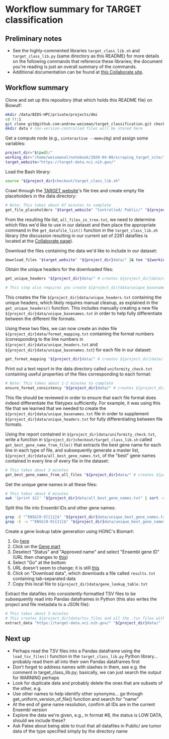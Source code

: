 # Workflow summary for TARGET classification

## Preliminary notes

* See the highly-commented libraries `target_class_lib.sh` and `target_class_lib.py` (same directory as this README) for more details on the following commands that reference these libraries; the document you're reading is just an overall summary of the commands.
* Additional documentation can be found at [this Collaborate site](https://collaborate.nci.nih.gov/x/kJHrDg).

## Workflow summary

Clone and set up this repository (that which holds this README file) on Biowulf:

```bash
mkdir /data/BIDS-HPC/private/projects/dmi
cd !!:1
git clone git@github.com:andrew-weisman/target_classification.git checkout
mkdir data # non-version-controlled files will be stored here
```

Get a compute node (e.g., `sinteractive --mem=20g`) and assign some variables:

```bash
project_dir="$(pwd)/"
working_dir="/home/weismanal/notebook/2020-04-08/scraping_target_site/"
target_website="https://target-data.nci.nih.gov/"
```

Load the Bash library:

```bash
source "${project_dir}checkout/target_class_lib.sh"
```

Crawl through the [TARGET website](https://target-data.nci.nih.gov)'s file tree and create empty file placeholders in the data directory:

```bash
# Note: This takes about 67 minutes to complete
get_file_placeholders "$target_website" "Controlled/ Public/" "${project_dir}data/" |& tee "${working_dir}get_file_placeholders_out_and_err.txt" # creates ${project_dir}data/all_files_in_tree.txt
```

From the resulting file list, `all_files_in_tree.txt`, we need to determine which files we'd like to use in our dataset and then place the appropriate command in the `get_datafile_list()` function in the `target_class_lib.sh` library (the discussion resulting in our current set of 2261 datafiles is located at the [Collaborate page](https://collaborate.nci.nih.gov/x/kJHrDg)).

Download the files containing the data we'd like to include in our dataset:

```bash
download_files "$target_website" "${project_dir}data/" |& tee "${working_dir}download_files_out_and_err.txt"
```

Obtain the unique headers for the downloaded files:

```bash
get_unique_headers "${project_dir}data/" # creates ${project_dir}data/unique_headers.txt

# This step also requires you create ${project_dir}data/unique_basenames.txt as well, as described below and in the function comments
```

This creates the file `${project_dir}data/unique_headers.txt` containing the unique headers, which likely requires manual cleanup, as explained in the `get_unique_headers()` function. This includes manually creating a new file `${project_dir}data/unique_basenames.txt` in order to help fully differentiate between the different file formats.

Using these two files, we can now create an index file `${project_dir}data/format_mapping.txt` containing the format numbers (corresponding to the line numbers in `${project_dir}data/unique_headers.txt` and `${project_dir}data/unique_basenames.txt`) for each file in our dataset:

```bash
get_format_mapping "${project_dir}data/" # creates ${project_dir}data/format_mapping.txt
```

Print out a text report in the data directory called `uniformity_check.txt` containing useful properties of the files corresponding to each format:

```bash
# Note: This takes about 1-2 minutes to complete
ensure_format_consistency "${project_dir}data/" # creates ${project_dir}data/uniformity_check.txt
```

This file should be reviewed in order to ensure that each file format does indeed differentiate the filetypes sufficiently. For example, it was using this file that we learned that we needed to create the `${project_dir}data/unique_basenames.txt` file in order to supplement `${project_dir}data/unique_headers.txt` for fully differentiating between file formats.

Using the report contained in `${project_dir}data/uniformity_check.txt`, write a function in `${project_dir}checkout/target_class_lib.sh` called `get_best_gene_name_from_file()` that extracts the best gene name for each line in each type of file, and subsequently generate a master list, `${project_dir}data/all_best_gene_names.txt`, of the "best" gene names contained in every line of every file in the dataset:

```bash
# This takes about 3 minutes
get_best_gene_names_from_all_files "${project_dir}data/" # creates ${project_dir}data/all_best_gene_names.txt
```

Get the unique gene names in all these files:

```bash
# This takes about 8 minutes
awk '{print $1}' "${project_dir}data/all_best_gene_names.txt" | sort -u | awk '{print $1}' | sort -u > "${project_dir}data/unique_best_gene_names.txt" # 128,612 of these
```

Split this file into Ensembl IDs and other gene names:

```bash
grep -E "^ENSG[0-9]{11}$" "${project_dir}data/unique_best_gene_names.txt" > "${project_dir}data/unique_ensembl_ids.txt" # 73,615 of these
grep -E -v "^ENSG[0-9]{11}$" "${project_dir}data/unique_best_gene_names.txt" > "${project_dir}data/unique_other_names.txt" # 54,997 of these
```

Create a gene lookup table generation using HGNC's Biomart:

 1. Go [here](https://biomart.genenames.org)
 1. Click on the [Gene mart](https://biomart.genenames.org/martform/#!/default/HGNC?datasets=hgnc_gene_mart)
 1. Deselect "Status" and "Approved name" and select "Ensembl gene ID" (URL then changes to [this](https://biomart.genenames.org/martform/#!/default/HGNC?datasets=hgnc_gene_mart&attributes=hgnc_gene__hgnc_gene_id_1010%2Chgnc_gene__approved_symbol_1010%2Chgnc_gene__ensembl_gene__ensembl_gene_id_104))
 1. Select "Go" at the bottom
 1. URL doesn't seem to change; it is still [this](https://biomart.genenames.org/martform/#!/default/HGNC?datasets=hgnc_gene_mart&attributes=hgnc_gene__hgnc_gene_id_1010%2Chgnc_gene__approved_symbol_1010%2Chgnc_gene__ensembl_gene__ensembl_gene_id_104)
 1. Click on "Download data", which downloads a file called `results.txt` containing tab-separated data
 1. Copy this local file to `${project_dir}data/gene_lookup_table.txt`

Extract the datafiles into consistently-formatted TSV files to be subsequently read into Pandas dataframes in Python (this also writes the project and file metadata to a JSON file):

```bash
# This takes about 5 minutes
# This creates ${project_dir}data/tsv_files and all the .tsv files within it, as well as ${project_dir}data/metadata.json
extract_data "https://target-data.nci.nih.gov/" "${project_dir}data/" |& tee "${working_dir}extract_data_out_and_err.txt"
```

## Next up

* Perhaps read the TSV files into a Pandas dataframe using the `load_tsv_files()` function in the `target_class_lib.py` Python library... probably read them all into their own Pandas dataframes first
* Don’t forget to address names with slashes in them, see e.g. the comment in target_class_lib.py; basically, we can just search the output for WARNING perhaps
* Look for duplicate data and probably delete the ones that are subsets of the other, e.g.
* Use other names to help identify other synonyms... go through get_uniform_version_of_file() function and search for "name"
* At the end of gene name resolution, confirm all IDs are in the current Ensembl version
* Explore the data we're given, e.g., in format #8, the status is LOW DATA, should we include these?
* Ask Patee about being able to trust that all datafiles in Public/ are tumor data of the type specified simply by the directory name
